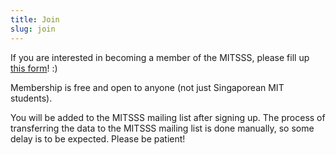 ```yaml
---
title: Join
slug: join
---
```


If you are interested in becoming a member of the MITSSS, please fill
up
[this form](https://docs.google.com/forms/d/e/1FAIpQLSfnvL5q4sGyT-kWEpZRbCGkwGrSLqrZ8p5sfoVU5P4bA28vgQ/viewform)!
:)

Membership is free and open to anyone (not just Singaporean MIT students).

You will be added to the MITSSS mailing list after signing up. The process of
transferring the data to the MITSSS mailing list is done manually, so some delay
is to be expected. Please be patient!
